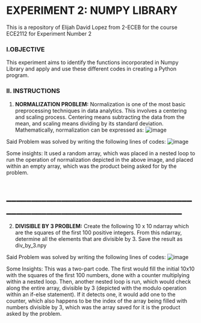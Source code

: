 # EXPERIMENT 2: NUMPY LIBRARY
This is a repository of Elijah David Lopez from 2-ECEB for the course ECE2112 for Experiment Number 2

### I.OBJECTIVE
This experiment aims to identify the functions incorporated in Numpy Library and apply and use these different codes in creating a Python program.

### II. INSTRUCTIONS

1. **__NORMALIZATION PROBLEM:__** Normalization is one of the most basic preprocessing techniques in data analytics. This involves a centering and scaling process. Centering means subtracting the data from the mean, and scaling means dividing by its standard deviation. Mathematically, normalization can be expressed as:
![image](https://github.com/user-attachments/assets/7f220dab-585f-41b5-97ba-415286c8c492)

Said Problem was solved by writing the following lines of codes:
![image](https://github.com/user-attachments/assets/1eda9dc7-e7f5-48e6-8df9-132067dade6a)

Some insights: It used a random array, which was placed in a nested loop to run the operation of normalization depicted in the above image, and placed within an empty array, which was the product being asked for by the problem.


# ________________________________________________________________________


2. **__DIVISIBLE BY 3 PROBLEM:__** Create the following 10 x 10 ndarray which are the squares of the first 100 positive integers. From this ndarray, determine all the elements that are divisible by 3. Save the result as div_by_3.npy

Said Problem was solved by writing the following lines of codes:
![image](https://github.com/user-attachments/assets/9b999b8e-402a-4631-8c5f-77843b18ed37)

Some Insights: This was a two-part code. The first would fill the initial 10x10 with the squares of the first 100 numbers, done with a counter multiplying within a nested loop. Then, another nested loop is run, which would check along the entire array, divisible by 3 (depicted with the modulo operation within an if-else statement). If it detects one, it would add one to the counter, which also happens to be the index of the array being filled with numbers divisible by 3, which was the array saved for it is the product asked by the problem.
